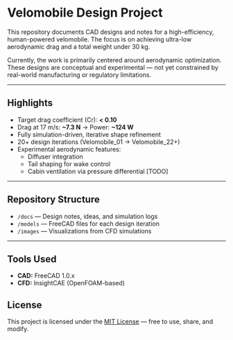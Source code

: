# Velomobile Design Project

This repository documents CAD designs and notes for a high-efficiency, human-powered velomobile. The focus is on achieving ultra-low aerodynamic drag and a total weight under 30 kg.

Currently, the work is primarily centered around aerodynamic optimization. These designs are conceptual and experimental — not yet constrained by real-world manufacturing or regulatory limitations.

---

## Highlights

- Target drag coefficient (Cr): **< 0.10**
- Drag at 17 m/s: **~7.3 N** → Power: **~124 W**
- Fully simulation-driven, iterative shape refinement
- 20+ design iterations (Velomobile_01 → Velomobile_22+)
- Experimental aerodynamic features:
  - Diffuser integration
  - Tail shaping for wake control
  - Cabin ventilation via pressure differential [TODO]

---

## Repository Structure

- `/docs` — Design notes, ideas, and simulation logs
- `/models` — FreeCAD files for each design iteration
- `/images` — Visualizations from CFD simulations

---

## Tools Used

- **CAD:** FreeCAD 1.0.x  
- **CFD:** InsightCAE (OpenFOAM-based)



## License

This project is licensed under the [MIT License](LICENSE) — free to use, share, and modify.


